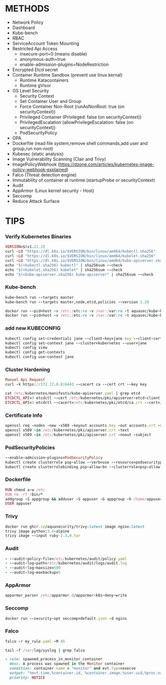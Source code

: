 # METHODS

- Network Policy
- Dashboard
- Kube-bench 
- RBAC
- ServiceAccount Token Mounting 
- Restricted Api Access
   - insecure-port=0 (means disable)
   - anonymous-auth=true
   - enable-admission-plugins=NodeRestriction
- Encrypted Etcd secret
- Container Runtime Sandbox (prevent use linux kernal)
   - Runtime Katacontainers
   - Runtime gVisor
- OS Level Security
   - Security Context 
   - Set Container User and Group
   - Force Container Non-Root  (runAsNonRoot: true (on securityContext))
   - Privileged Container (Privileged: false (on securityContext))
   - PrivilegedEscalation (allowPrivilegeEscalation: false (on securityContext))
   - PodSecurityPolicy
- OPA
- Dockerfile (read file system,remove shell commands,add user and group,run non-root)
- Kubesec (static analysis)
- Image Vulnerability Scanning (Clair and Trivy)
- ImagePolicyWebhook (https://dzone.com/articles/kubernetes-image-policy-webhook-explained)
- Falco (Threat detection engine)
- Immutability of container at runtime (startupProbe or securityContext)
- Audit
- AppArmor (Linux kernel security - Host)
- Seccomp
- Reduce Attack Surface

# TIPS

### Verify Kubernetes Binaries
```ruby
VERSION=$(v1.21.2)
curl -LO "https://dl.k8s.io/$VERSION/bin/linux/amd64/kubectl.sha256"
curl -LO "https://dl.k8s.io/$VERSION/bin/linux/amd64/kubelet.sha256"
curl -LO "https://dl.k8s.io/$VERSION/bin/linux/amd64/kube-apiserver.sha256"
echo "$(<kubectl.sha256) kubectl" | sha256sum --check
echo "$(<kubelet.sha256) kubelet" | sha256sum --check
echo "$(<kube-apiserver.sha256) kube-apiserver" | sha256sum --check
```

### Kube-bench
```ruby
kube-bench run --targets master
kube-bench run --targets master,node,etcd,policies --version 1.20

docker run --pid=host -v /etc:/etc:ro -v /var:/var:ro -t aquasec/kube-bench:latest run --targets=master --version 1.21
docker run --pid=host -v /etc:/etc:ro -v /var:/var:ro -t aquasec/kube-bench:latest run --targets=node --version 1.21
```
### add new KUBECONFIG
```ruby
kubectl config set-credentials jane --client-key=jane.key --client-certificate=jane.crt
kubectl config set-context jane --cluster=kubernetes --user=jane
kubectl config view
kubectl config get-contexts
kubectl config use-context jane
```
### Cluster Hardening
```ruby
Manuel Api Request
curl -k https://172.17.0.8:6443 --cacert ca --cert crt --key key

cat /etc/kubernetes/manifests/kube-apiserver.yaml | grep etcd
ETCDCTL_API=3 etcdctl --cert /etc/kubernetes/pki/apiserver-etcd-client.crt --key /etc/kubernetes/pki/apiserver-etcd-client.key --cacert /etc/kubernetes/pki/etcd/ca.crt endpoint health
ETCDCTL_API=3 etcdctl --cacert=/etc/kubernetes/pki/etcd/ca.crt --cert=/etc/kubernetes/pki/apiserver-etcd-client.crt --key=/etc/kubernetes/pki/apiserver-etcd-client.key get /registry/secrets/default/mykey
```
### Certificate Info
```ruby
openssl req -nodes -new -x509 -keyout accounts.key -out accounts.crt -subj "/CN=accounts.svc"
openssl x509 -in /etc/kubernetes/pki/apiserver.crt -text
openssl x509 -in /etc/kubernetes/pki/apiserver.crt -noout -subject
```
### PodSecurityPolicies
```ruby
--enable-admission-plugins=PodSecurityPolicy
kubectl create clusterrole psp-allow --verb=use --resource=podsecuritypolicies --resource-name=<psp_name>
kubectl create clusterrolebinding psp-allow-bn --clusterrole=psp-allow --serviceaccount:default:default
```
### Dockerfile
```ruby
RUN chmod a-w /etc
RUN rm -rf /bin/*
addgroup -S appgroup && adduser -S appuser -G appgroup -h /home/appuser
USER appuser
```
### Trivy
```ruby
docker run ghcr.io/aquasecurity/trivy:latest image nginx:latest
trivy image python:3.4-alpine
trivy image --input ruby-2.3.0.tar
```
### Audit 
```ruby
- --audit-policy-file=/etc/kubernetes/audit/policy.yaml
- --audit-log-path=/etc/kubernetes/audit/logs/audit.log
- --audit-log-maxsize=500
- --audit-log-maxbackup=5
```
### AppArmor
```ruby
apparmor_parser /etc/apparmor.d/apparmor-k8s-deny-write
```
### Seccomp
```ruby
docker run --security-opt seccomp=default.json -d nginx
```
### Falco
```ruby
falco -r my_rule.yaml -M 45

tail -f /var/log/syslog | grep falco

- rule: spawned_process_in_monitor_container
  desc: A process was spawned in the Monitor container
  condition: container.name = "monitor" and evt.type=execve
  output: "%evt.time,%container.id, %container.image,%user.uid,%proc.name"
  priority: NOTICE
```
